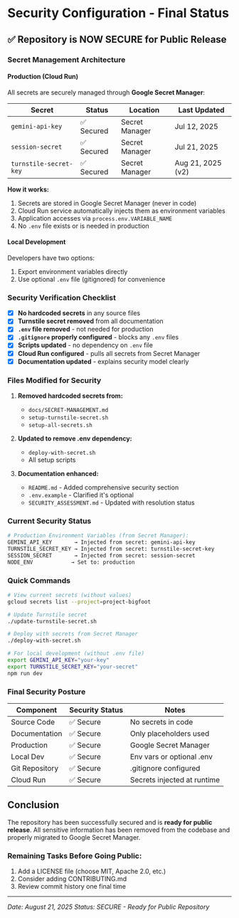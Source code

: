 # Security Configuration - Final Status

## ✅ Repository is NOW SECURE for Public Release

### Secret Management Architecture

#### Production (Cloud Run)
All secrets are securely managed through **Google Secret Manager**:

| Secret | Status | Location | Last Updated |
|--------|--------|----------|--------------|
| `gemini-api-key` | ✅ Secured | Secret Manager | Jul 12, 2025 |
| `session-secret` | ✅ Secured | Secret Manager | Jul 21, 2025 |
| `turnstile-secret-key` | ✅ Secured | Secret Manager | Aug 21, 2025 (v2) |

**How it works:**
1. Secrets are stored in Google Secret Manager (never in code)
2. Cloud Run service automatically injects them as environment variables
3. Application accesses via `process.env.VARIABLE_NAME`
4. No `.env` file exists or is needed in production

#### Local Development
Developers have two options:
1. Export environment variables directly
2. Use optional `.env` file (gitignored) for convenience

### Security Verification Checklist

- [x] **No hardcoded secrets** in any source files
- [x] **Turnstile secret removed** from all documentation
- [x] **`.env` file removed** - not needed for production
- [x] **`.gitignore` properly configured** - blocks any `.env` files
- [x] **Scripts updated** - no dependency on `.env` file
- [x] **Cloud Run configured** - pulls all secrets from Secret Manager
- [x] **Documentation updated** - explains security model clearly

### Files Modified for Security

1. **Removed hardcoded secrets from:**
   - `docs/SECRET-MANAGEMENT.md`
   - `setup-turnstile-secret.sh`
   - `setup-all-secrets.sh`

2. **Updated to remove .env dependency:**
   - `deploy-with-secret.sh`
   - All setup scripts

3. **Documentation enhanced:**
   - `README.md` - Added comprehensive security section
   - `.env.example` - Clarified it's optional
   - `SECURITY_ASSESSMENT.md` - Updated with resolution status

### Current Security Status

```bash
# Production Environment Variables (from Secret Manager):
GEMINI_API_KEY       → Injected from secret: gemini-api-key
TURNSTILE_SECRET_KEY → Injected from secret: turnstile-secret-key  
SESSION_SECRET       → Injected from secret: session-secret
NODE_ENV            → Set to: production
```

### Quick Commands

```bash
# View current secrets (without values)
gcloud secrets list --project=project-bigfoot

# Update Turnstile secret
./update-turnstile-secret.sh

# Deploy with secrets from Secret Manager
./deploy-with-secret.sh

# For local development (without .env file)
export GEMINI_API_KEY="your-key"
export TURNSTILE_SECRET_KEY="your-secret"
npm run dev
```

### Final Security Posture

| Component | Security Status | Notes |
|-----------|----------------|-------|
| Source Code | ✅ Secure | No secrets in code |
| Documentation | ✅ Secure | Only placeholders used |
| Production | ✅ Secure | Google Secret Manager |
| Local Dev | ✅ Secure | Env vars or optional .env |
| Git Repository | ✅ Secure | .gitignore configured |
| Cloud Run | ✅ Secure | Secrets injected at runtime |

## Conclusion

The repository has been successfully secured and is **ready for public release**. All sensitive information has been removed from the codebase and properly migrated to Google Secret Manager.

### Remaining Tasks Before Going Public:
1. Add a LICENSE file (choose MIT, Apache 2.0, etc.)
2. Consider adding CONTRIBUTING.md
3. Review commit history one final time

---
*Date: August 21, 2025*
*Status: SECURE - Ready for Public Repository*